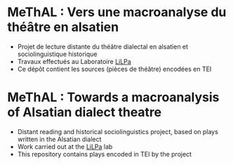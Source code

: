 # MeThAL : Vers une macroanalyse du théâtre en alsatien

- Projet de lecture distante du théâtre dialectal en alsatien et sociolinguistique historique
- Travaux effectués au Laboratoire [LiLPa](http://lilpa.unistra.fr/)
- Ce dépôt contient les sources (pièces de théâtre) encodées en TEI

# MeThAL : Towards a macroanalysis of Alsatian dialect theatre

- Distant reading and historical sociolinguistics project, based on plays written in the Alsatian dialect
- Work carried out at the [LiLPa](http://lilpa.unistra.fr/) lab
- This repository contains plays encoded in TEI by the project